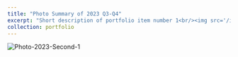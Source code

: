 ```yaml
---
title: "Photo Summary of 2023 Q3-Q4"
excerpt: "Short description of portfolio item number 1<br/><img src='/images/500x300.png'>"
collection: portfolio
---
```


![Photo-2023-Second-1](https://yichen-liu-0931.github.io/images/Photo-2023-Second-1.JPG)